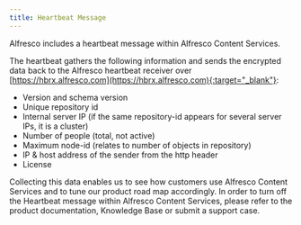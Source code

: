 ```yaml
---
title: Heartbeat Message
---
```


Alfresco includes a heartbeat message within Alfresco Content Services.

The heartbeat gathers the following information and sends the encrypted data back to the Alfresco heartbeat receiver over [https://hbrx.alfresco.com](https://hbrx.alfresco.com){:target="_blank"}:

* Version and schema version
* Unique repository id
* Internal server IP (if the same repository-id appears for several server IPs, it is a cluster)
* Number of people (total, not active)
* Maximum node-id (relates to number of objects in repository)
* IP & host address of the sender from the http header
* License

Collecting this data enables us to see how customers use Alfresco Content Services and to tune our product road map accordingly. In order to turn off the Heartbeat message within Alfresco Content Services, please refer to the product documentation, Knowledge Base or submit a support case.
